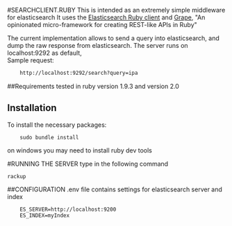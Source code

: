 #SEARCHCLIENT.RUBY
This is intended as an extremely simple middleware for elasticsearch
It uses the [Elasticsearch Ruby client](https://github.com/elasticsearch/elasticsearch-ruby) and [Grape](http://intridea.github.io/grape), "An opinionated micro-framework for creating REST-like APIs in Ruby"


The current implementation allows to send a query  into elasticsearch, and dump the raw response from elasticsearch.
The server runs on localhost:9292 as default,  
Sample request:

```html
	http://localhost:9292/search?query=ipa
```
##Requirements
tested in ruby version 1.9.3 and version 2.0

## Installation

To install the necessary packages:

		sudo bundle install

on windows you may need to install ruby dev tools  
 


#RUNNING THE SERVER
type in the following command

   
    rackup



##CONFIGURATION
.env file contains settings for elasticsearch server and index

		ES_SERVER=http://localhost:9200
		ES_INDEX=myIndex